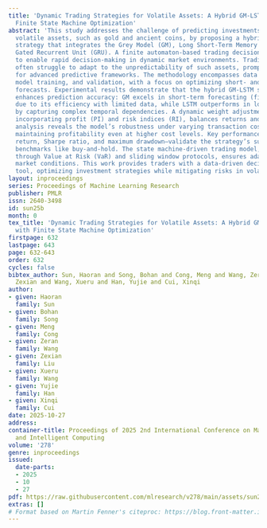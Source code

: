 ```yaml
---
title: 'Dynamic Trading Strategies for Volatile Assets: A Hybrid GM-LSTM Model with
  Finite State Machine Optimization'
abstract: 'This study addresses the challenge of predicting investments in highly
  volatile assets, such as gold and ancient coins, by proposing a hybrid forecasting
  strategy that integrates the Grey Model (GM), Long Short-Term Memory (LSTM), and
  Gated Recurrent Unit (GRU). A finite automaton-based trading decision model is developed
  to enable rapid decision-making in dynamic market environments. Traditional methods
  often struggle to adapt to the unpredictability of such assets, prompting the need
  for advanced predictive frameworks. The methodology encompasses data preprocessing,
  model training, and validation, with a focus on optimizing short- and long-term
  forecasts. Experimental results demonstrate that the hybrid GM-LSTM strategy significantly
  enhances prediction accuracy: GM excels in short-term forecasting (first 200 days)
  due to its efficiency with limited data, while LSTM outperforms in long-term scenarios
  by capturing complex temporal dependencies. A dynamic weight adjustment mechanism,
  incorporating profit (PI) and risk indices (RI), balances returns and risks. Sensitivity
  analysis reveals the model’s robustness under varying transaction costs (0.1%–10%),
  maintaining profitability even at higher cost levels. Key performance metrics—annualized
  return, Sharpe ratio, and maximum drawdown—validate the strategy’s superiority over
  benchmarks like buy-and-hold. The state machine-driven trading model, evaluated
  through Value at Risk (VaR) and sliding window protocols, ensures adaptability across
  market conditions. This work provides traders with a data-driven decision-making
  tool, optimizing investment strategies while mitigating risks in volatile markets.'
layout: inproceedings
series: Proceedings of Machine Learning Research
publisher: PMLR
issn: 2640-3498
id: sun25b
month: 0
tex_title: 'Dynamic Trading Strategies for Volatile Assets: A Hybrid GM-LSTM Model
  with Finite State Machine Optimization'
firstpage: 632
lastpage: 643
page: 632-643
order: 632
cycles: false
bibtex_author: Sun, Haoran and Song, Bohan and Cong, Meng and Wang, Zeran and Liu,
  Zexian and Wang, Xueru and Han, Yujie and Cui, Xinqi
author:
- given: Haoran
  family: Sun
- given: Bohan
  family: Song
- given: Meng
  family: Cong
- given: Zeran
  family: Wang
- given: Zexian
  family: Liu
- given: Xueru
  family: Wang
- given: Yujie
  family: Han
- given: Xinqi
  family: Cui
date: 2025-10-27
address:
container-title: Proceedings of 2025 2nd International Conference on Machine Learning
  and Intelligent Computing
volume: '278'
genre: inproceedings
issued:
  date-parts:
  - 2025
  - 10
  - 27
pdf: https://raw.githubusercontent.com/mlresearch/v278/main/assets/sun25b/sun25b.pdf
extras: []
# Format based on Martin Fenner's citeproc: https://blog.front-matter.io/posts/citeproc-yaml-for-bibliographies/
---
```

